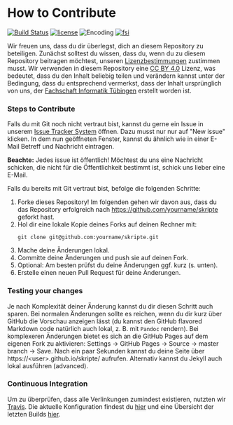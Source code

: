 # How to Contribute

[![Build Status](https://travis-ci.org/fsi-tue/skripte.svg?branch=master)](https://travis-ci.org/fsi-tue/skripte)
[![license](https://img.shields.io/github/license/fsi-tue/skripte.svg)](https://github.com/fsi-tue/skripte/blob/master/LICENSE.txt)
![Encoding](https://img.shields.io/badge/Encoding-UTF--8-blue.svg)
[![fsi](https://img.shields.io/badge/Von%20der%20Fachschaft%20genehmigt-ja-blue.svg)](https://www.fsi.uni-tuebingen.de/)

Wir freuen uns, dass du dir überlegst, dich an diesem Repository zu beteiligen.
Zunächst solltest du wissen, dass du, wenn du zu diesem Repository beitragen
möchtest, unseren
[Lizenzbestimmungen](https://github.com/fsi-tue/skripte/blob/master/LICENSE)
zustimmen musst. Wir verwenden in diesem Repository eine
[CC BY 4.0](https://creativecommons.org/licenses/by/4.0/) Lizenz, was bedeutet,
dass du den Inhalt beliebig teilen und verändern kannst unter der Bedingung,
dass du entsprechend vermerkst, dass der Inhalt ursprünglich von uns, der
[Fachschaft Informatik Tübingen](https://www.fsi.uni-tuebingen.de/) erstellt
worden ist.


### Steps to Contribute

Falls du mit Git noch nicht vertraut bist, kannst du gerne ein Issue in unserem
[Issue Tracker System](https://github.com/fsi-tue/skripte/issues) öffnen. Dazu
musst nur nur auf "New issue" klicken. In dem nun geöffneten Fenster, kannst du
ähnlich wie in einer E-Mail Betreff und Nachricht eintragen.

**Beachte:** Jedes issue ist öffentlich! Möchtest du uns eine Nachricht
schicken, die nicht für die Öffentlichkeit bestimmt ist, schick uns lieber
eine E-Mail.


Falls du bereits mit Git vertraut bist, befolge die folgenden Schritte:

1. Forke dieses Repository! Im folgenden gehen wir davon aus, dass du das
   Repository erfolgreich nach https://github.com/yourname/skripte geforkt hast.
2. Hol dir eine lokale Kopie deines Forks auf deinen Rechner mit:
   ```
   git clone git@github.com:yourname/skripte.git
   ```
3. Mache deine Änderungen lokal.
4. Committe deine Änderungen und push sie auf deinen Fork.
5. Optional: Am besten prüfst du deine Änderungen ggf. kurz (s. unten).
6. Erstelle einen neuen Pull Request für deine Änderungen.


### Testing your changes

Je nach Komplexität deiner Änderung kannst du dir diesen Schritt auch sparen.
Bei normalen Änderungen sollte es reichen, wenn du dir kurz über GitHub die
Vorschau anzeigen lässt (du kannst den GitHub flavored Markdown code natürlich
auch lokal, z. B. mit `Pandoc` rendern). Bei komplexeren Änderungen bietet es
sich an die GitHub Pages auf dem eigenen Fork zu aktivieren: Settings ->
GitHub Pages -> Source -> master branch -> Save. Nach ein paar Sekunden kannst
du deine Seite über https://&lt;user&gt;.github.io/skripte/ aufrufen. Alternativ
kannst du Jekyll auch lokal ausführen (advanced).

### Continuous Integration

Um zu überprüfen, dass alle Verlinkungen zumindest existieren, nutzten wir
[Travis](https://travis-ci.org/). Die aktuelle Konfiguration findest du
[hier](https://github.com/fsi-tue/skripte/blob/master/.travis.yml) und eine
Übersicht der letzten Builds [hier](https://travis-ci.org/fsi-tue/skripte/).
